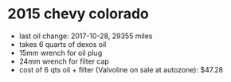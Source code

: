 # 2015 chevy colorado
- last oil change: 2017-10-28, 29355 miles
- takes 6 quarts of dexos oil
- 15mm wrench for oil plug
- 24mm wrench for filter cap
- cost of 6 qts oil + filter (Valvoline on sale at autozone): $47.28

